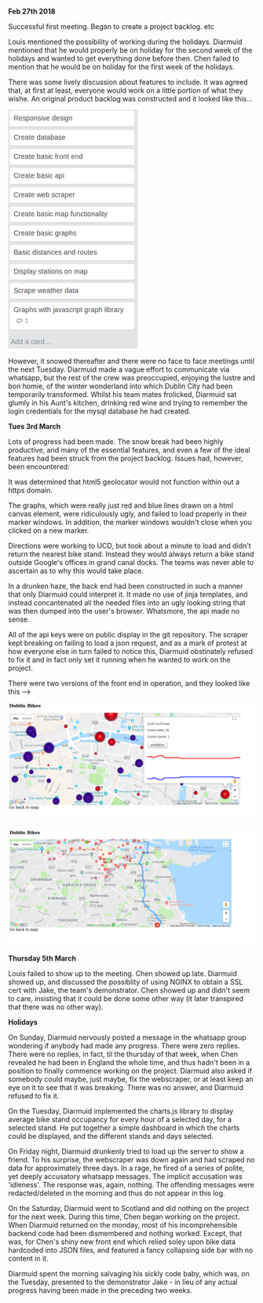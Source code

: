 **Feb 27th 2018**

Successful first meeting. Began to create a project backlog. etc

Louis mentioned the possibility of working during the holidays. Diarmuid mentioned that he would properly be on holiday for the second week of the holidays and wanted to get everything done before then. Chen failed to mention that he would be on holiday for the first week of the holidays. 

There was some lively discussion about features to include. It was agreed that, at first at least, everyone would work on a little portion of what they wishe. An original product backlog was constructed and it looked like this...

![original trello board](images/trello1.png)

However, it snowed thereafter and there were no face to face meetings until the next Tuesday. Diarmuid made a vague effort to communicate via whatsapp, but the rest of the crew was preoccupied, enjoying the lustre and bon homie, of the winter wonderland into which Dublin City had been temporarily transformed. Whilst his team mates frolicked, Diarmuid sat glumly in his Aunt's kitchen, drinking red wine and trying to remember the login credentials for the mysql database he had created. 

**Tues 3rd March**

Lots of progress had been made. The snow break had been highly productive, and many of the essential features, and even a few of the ideal features had been struck from the project backlog. Issues had, however, been encountered: 

It was determined that html5 geolocator would not function within out a https domain.

The graphs, which were really just red and blue lines drawn on a html canvas element, were ridiculously ugly, and failed to load properly in their marker windows.  In addition, the marker windows wouldn't close when you clicked on a new marker.

Directions were working to UCD, but took about a minute to load and didn't return the nearest bike stand. Instead they would always return a bike stand outside Google's offices in grand canal docks. The teams was never able to ascertain as to why this would take place.

In a drunken haze, the back end had been constructed in such a manner that only Diarmuid could interpret it. It made no use of jinja templates, and instead concantenated all the needed files into an ugly looking string that was then dumped into the user's browser. Whatsmore, the api made no sense. 

All of the api keys were on public display in the git repository. The scraper kept breaking on failing to load a json request, and as a mark of protest at how everyone else in turn failed to notice this, Diarmuid obstinately refused to fix it and in fact only set it running when he wanted to work on the project. 

There were two versions of the front end in operation, and they looked like this -->

![picture](images/s1.png)

![picture2](images/w2.png)

**Thursday 5th March**

Louis failed to show up to the meeting. Chen showed up late. Diarmuid showed up, and discussed the possiblity of using NGINX to obtain a SSL cert with Jake, the team's demonstrator. Chen showed up and didn't seem to care, insisting that it could be done some other way (it later transpired that there was no other way). 

**Holidays**

On Sunday, Diarmuid nervously posted a message in the whatsapp group wondering if anybody had made any progress. There were zero replies. There were no replies, in fact, til the thursday of that week, when Chen revealed he had been in England the whole time, and thus hadn't been in a position to finally commence working on the project. Diarmuid also asked if somebody could maybe, just maybe, fix the webscraper, or at least keep an eye on it to see that it was breaking. There was no answer, and Diarmuid refused to fix it.

On the Tuesday, Diarmuid implemented the charts.js library to display average bike stand occupancy for every hour of a selected day, for a selected stand. He put together a simple dashboard in which the charts could be displayed, and the different stands and days selected.

On Friday night, Diarmuid drunkenly tried to load up the server to show a friend. To his surprise, the webscraper was down again and had scraped no data for approximately three days. In a rage, he fired of a series of polite, yet deeply accusatory whatsapp messages. The implicit accusation was 'idleness'. The response was, again, nothing. The offending messages were redacted/deleted in the morning and thus do not appear in this log.

On the Saturday, Diarmuid went to Scotland and did nothing on the project for the next week. During this time, Chen began working on the project. When Diarmuid returned on the monday, most of his incomprehensible backend code had been dismembered and nothing worked. Except, that was, for Chen's shiny new front end which relied soley upon bike data hardcoded into JSON files, and featured a fancy collapsing side bar with no content in it.

Diarmuid spent the morning salvaging his sickly code baby, which was, on the Tuesday, presented to the demonstrator Jake - in lieu of any actual progress having been made in the preceding two weeks.



